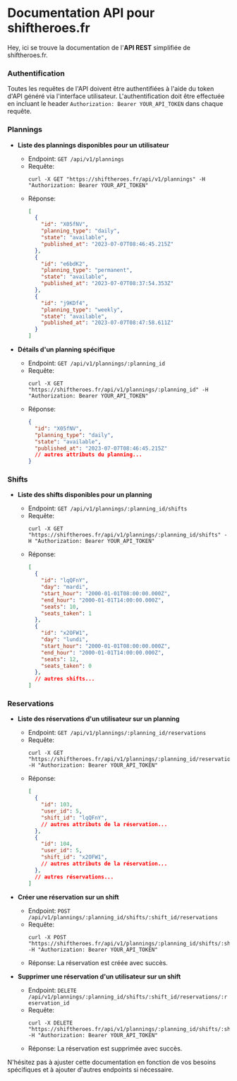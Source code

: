 
Documentation API pour shiftheroes.fr
=======================

Hey, ici se trouve la documentation de l'**API REST** simplifiée de shiftheroes.fr.


### Authentification

Toutes les requêtes de l'API doivent être authentifiées à l'aide du token d'API généré via l'interface utilisateur. L'authentification doit être effectuée en incluant le header `Authorization: Bearer YOUR_API_TOKEN` dans chaque requête.

### Plannings

- **Liste des plannings disponibles pour un utilisateur**

  - Endpoint: `GET /api/v1/plannings`
  - Requête:
    ```
    curl -X GET "https://shiftheroes.fr/api/v1/plannings" -H "Authorization: Bearer YOUR_API_TOKEN"
    ```
  - Réponse:
    ```json
    [
      {
        "id": "X05fNV",
        "planning_type": "daily",
        "state": "available",
        "published_at": "2023-07-07T08:46:45.215Z"
      },
      {
        "id": "e6bdK2",
        "planning_type": "permanent",
        "state": "available",
        "published_at": "2023-07-07T08:37:54.353Z"
      },
      {
        "id": "j9KDf4",
        "planning_type": "weekly",
        "state": "available",
        "published_at": "2023-07-07T08:47:58.611Z"
      }
    ]
    ```

- **Détails d'un planning spécifique**

  - Endpoint: `GET /api/v1/plannings/:planning_id`
  - Requête:
    ```
    curl -X GET "https://shiftheroes.fr/api/v1/plannings/:planning_id" -H "Authorization: Bearer YOUR_API_TOKEN"
    ```
  - Réponse:
    ```json
    {
      "id": "X05fNV",
      "planning_type": "daily",
      "state": "available",
      "published_at": "2023-07-07T08:46:45.215Z"
      // autres attributs du planning...
    }
    ```

### Shifts

- **Liste des shifts disponibles pour un planning**

  - Endpoint: `GET /api/v1/plannings/:planning_id/shifts`
  - Requête:
    ```
    curl -X GET "https://shiftheroes.fr/api/v1/plannings/:planning_id/shifts" -H "Authorization: Bearer YOUR_API_TOKEN"
    ```
  - Réponse:
    ```json
    [
      {
        "id": "lqQFnY",
        "day": "mardi",
        "start_hour": "2000-01-01T08:00:00.000Z",
        "end_hour": "2000-01-01T14:00:00.000Z",
        "seats": 10,
        "seats_taken": 1
      },
      {
        "id": "x2OFW1",
        "day": "lundi",
        "start_hour": "2000-01-01T08:00:00.000Z",
        "end_hour": "2000-01-01T14:00:00.000Z",
        "seats": 12,
        "seats_taken": 0
      },
      // autres shifts...
    ]
    ```

### Reservations

- **Liste des réservations d'un utilisateur sur un planning**

  - Endpoint: `GET /api/v1/plannings/:planning_id/reservations`
  - Requête:
    ```
    curl -X GET "https://shiftheroes.fr/api/v1/plannings/:planning_id/reservations" -H "Authorization: Bearer YOUR_API_TOKEN"
    ```
  - Réponse:
    ```json
    [
      {
        "id": 103,
        "user_id": 5,
        "shift_id": "lqQFnY",
        // autres attributs de la réservation...
      },
      {
        "id": 104,
        "user_id": 5,
        "shift_id": "x2OFW1",
        // autres attributs de la réservation...
      },
      // autres réservations...
    ]
    ```

- **Créer une réservation sur un shift**

  - Endpoint: `POST /api/v1/plannings/:planning_id/shifts/:shift_id/reservations`
  - Requête:
    ```
    curl -X POST "https://shiftheroes.fr/api/v1/plannings/:planning_id/shifts/:shift_id/reservations" -H "Authorization: Bearer YOUR_API_TOKEN"
    ```
  - Réponse: La réservation est créée avec succès.

- **Supprimer une réservation d'un utilisateur sur un shift**

  - Endpoint: `DELETE /api/v1/plannings/:planning_id/shifts/:shift_id/reservations/:reservation_id`
  - Requête:
    ```
    curl -X DELETE "https://shiftheroes.fr/api/v1/plannings/:planning_id/shifts/:shift_id/reservations/:reservation_id" -H "Authorization: Bearer YOUR_API_TOKEN"
    ```
  - Réponse: La réservation est supprimée avec succès.

N'hésitez pas à ajuster cette documentation en fonction de vos besoins spécifiques et à ajouter d'autres endpoints si nécessaire.